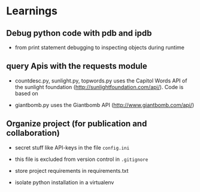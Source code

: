 # Learnings

## Debug python code with pdb and ipdb

* from print statement debugging to inspecting objects during runtime

## query Apis with the requests module

* countdesc.py, sunlight.py, topwords.py uses the Capitol Words API of the
 sunlight foundation (http://sunlightfoundation.com/api/). Code is based on

* giantbomb.py uses the Giantbomb API (http://www.giantbomb.com/api/)

## Organize project (for publication and collaboration)

* secret stuff like API-keys in the file `config.ini`

* this file is excluded from version control in `.gitignore`

* store project requirements in requirements.txt

* isolate python installation in a virtualenv
